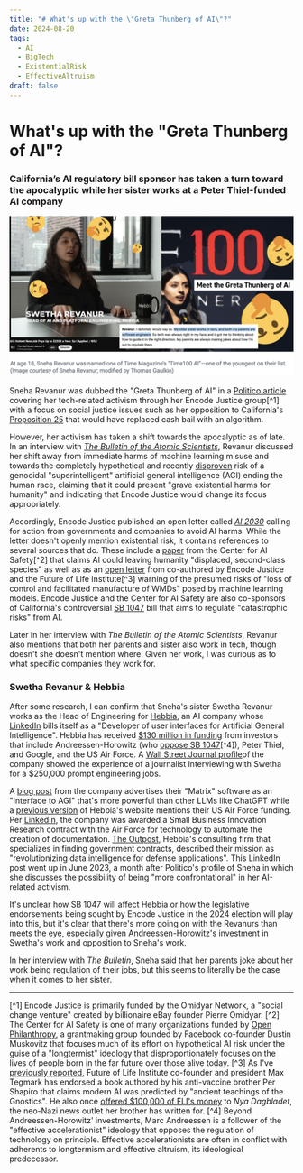 ```yaml
---
title: "# What's up with the \"Greta Thunberg of AI\"?"
date: 2024-08-20
tags:
  - AI
  - BigTech
  - ExistentialRisk
  - EffectiveAltruism
draft: false
---
```

# What's up with the "Greta Thunberg of AI"?
### California’s AI regulatory bill sponsor has taken a turn toward the apocalyptic while her sister works at a Peter Thiel-funded AI company
![Screenshots of Sneha Revanur, the "Greta Thunberg of AI" and her interview saying her sister work contrasted with a screenshot of Wall Street Journal's video about Hebbia and Swetha Revanur](../images/ai-greta-thunberg/greta-thunberg-ai.png)

Sneha Revanur was dubbed the "Greta Thunberg of AI" in a [Politico article](https://www.politico.com/newsletters/digital-future-daily/2023/05/01/meet-the-greta-thunberg-of-ai-00094709)  covering her tech-related activism through her Encode Justice group[^1] with a focus on social justice issues such as her opposition to California's  [Proposition 25](https://ballotpedia.org/California_Proposition_25,_Replace_Cash_Bail_with_Risk_Assessments_Referendum_(2020)) that would have replaced cash bail with an algorithm. 

However, her activism has taken a shift towards the apocalyptic as of late. In an interview with *[The Bulletin of the Atomic Scientists](https://thebulletin.org/premium/2024-01/interview-with-sneha-revanur-the-greta-thunberg-of-ai/)*, Revanur discussed her shift away from immediate harms of machine learning misuse and towards the completely hypothetical and recently [disproven](https://www.bath.ac.uk/announcements/ai-poses-no-existential-threat-to-humanity-new-study-finds/) risk of a genocidal "superintelligent" artificial general intelligence (AGI) ending the human race, claiming that it could present "grave existential harms for humanity" and indicating that Encode Justice would change its focus appropriately.

Accordingly, Encode Justice published an open letter called *[AI 2030](https://ai2030.encodejustice.org/)* calling for action from governments and companies to avoid AI harms. While the letter doesn't openly mention existential risk, it contains references to several sources that do. These include a [paper](https://arxiv.org/pdf/2306.12001) from the Center for AI Safety[^2] that claims AI could leaving humanity "displaced, second-class species" as well as as an [open letter](https://futureoflife.org/open-letter/ai-policy-for-a-better-future-on-addressing-both-present-harms-and-emerging-threats/) from co-authored by Encode Justice and the Future of Life Institute[^3] warning of the presumed risks of "loss of control and facilitated manufacture of WMDs" posed by machine learning models. Encode Justice and the Center for AI Safety are also co-sponsors of California's controversial [SB 1047](https://leginfo.legislature.ca.gov/faces/billNavClient.xhtml?bill_id=202320240SB1047) bill that aims to regulate "catastrophic risks" from AI.

Later in her interview with *The Bulletin of the Atomic Scientists*, Revanur also mentions that both her parents and sister also work in tech, though doesn't she doesn't mention where. Given her work, I was curious as to what specific companies they work for.
### Swetha Revanur & Hebbia

After some research, I can confirm that Sneha's sister Swetha Revanur works as the Head of Engineering for [Hebbia](https://www.hebbia.ai/), an AI company whose [LinkedIn](https://www.linkedin.com/company/hebbia/) bills itself as a "Developer of user interfaces for Artificial General Intelligence". Hebbia has received [$130 million in funding](https://techcrunch.com/2024/07/09/ai-startup-hebbia-rased-130m-at-a-700m-valuation-on-13-million-of-profitable-revenue) from investors that include Andreessen-Horowitz (who [oppose SB 1047](https://stopsb1047.com/)[^4]), Peter Thiel, and Google, and the US Air Force. A [Wall Street Journal profile](https://www.wsj.com/video/series/joanna-stern-personal-technology/the-hot-new-ai-job-thats-paying-up-to-250k/603569F6-C91C-4ABC-90C7-C6DA97BB0AE5)of the company showed the experience of a journalist interviewing with Swetha for a $250,000 prompt engineering jobs.

A [blog post](https://www.hebbia.ai/blog/introducing-matrix-the-interface-to-agi) from the company advertises their "Matrix" software as an "Interface to AGI" that's more powerful than other LLMs like ChatGPT while a [previous version](https://web.archive.org/web/20240411185951/https://www.hebbia.ai/) of Hebbia's website mentions their US Air Force funding. Per [LinkedIn](https://www.linkedin.com/posts/theoutpost_ai-governmentinnovation-defense-activity-7079466897724854275-KirB), the company was awarded a Small Business Innovation Research contract with the Air Force for technology to automate the creation of documentation. [The Outpost](https://theoutpost.com/), Hebbia's consulting firm that specializes in finding government contracts, described their mission as "revolutionizing data intelligence for defense applications". This LinkedIn post went up in June 2023, a month after Politico's profile of Sneha in which she discusses the possibility of being "more confrontational" in her AI-related activism.


It's unclear how SB 1047 will affect Hebbia or how the legislative endorsements being sought by Encode Justice in the 2024 election will play into this, but it's clear that there's more going on with the Revanurs than meets the eye, especially given Andreessen-Horowitz's investment in Swetha's work and opposition to Sneha's work. 

In her interview with *The Bulletin*, Sneha said that her parents joke about her work being regulation of their jobs, but this seems to literally be the case when it comes to her sister.

---

[^1] Encode Justice is primarily funded by the Omidyar Network, a "social change venture" created by billionaire eBay founder Pierre Omidyar.
[^2] The Center for AI Safety is one of many organizations funded by [Open Philanthropy](https://www.openphilanthropy.org/grants/?focus-area=potential-risks-advanced-ai), a grantmaking group founded by Facebook co-founder Dustin Muskovitz that focuses much of its effort on hypothetical AI risk under the guise of a "longtermist" ideology that disproportionately focuses on the lives of people born in the far future over those alive today.
[^3] As I've [previously reported](https://medium.com/@collegehill/max-tegmark-ai-conspiracy-theories-and-the-swedish-right-an-investigation-5c70eea21b56), Future of Life Institute co-founder and president Max Tegmark has endorsed a book authored by his anti-vaccine brother Per Shapiro that claims modern AI was predicted by "ancient teachings of the Gnostics". He also once [offered $100,000 of FLI's money](https://expo.se/nyhet/elon-musk-funded-nonprofit-run-mit-professor-offered-finance-swedish-pro-nazi-group/) to *Nya Dagbladet*, the neo-Nazi news outlet her brother has written for.
[^4] Beyond Andreessen-Horowitz' investments, Marc Andreessen is a follower of the "effective accelerationist" ideology that opposes the regulation of technology on principle. Effective accelerationists are often in conflict with adherents to longtermism and effective altruism, its ideological predecessor.
